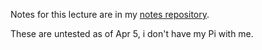 Notes for this lecture are in my [notes repository](https://github.com/llamicron/notes).

These are untested as of Apr 5, i don't have my Pi with me.
